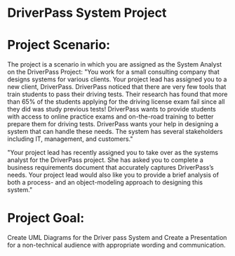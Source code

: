 # DriverPass System Project

# Project Scenario: 

The project is a scenario in which you are assigned as the System Analyst on the DriverPass Project:
"You work for a small consulting company that designs systems for various clients. Your project lead has assigned you to a new client, DriverPass. DriverPass noticed that there are very few tools that train students to pass their driving tests. Their research has found that more than 65% of the students applying for the driving license exam fail since all they did was study previous tests! DriverPass wants to provide students with access to online practice exams and on-the-road training to better prepare them for driving tests. DriverPass wants your help in designing a system that can handle these needs. The system has several stakeholders including IT, management, and customers."

"Your project lead has recently assigned you to take over as the systems analyst for the DriverPass project. She has asked you to complete a business requirements document that accurately captures DriverPass’s needs. Your project lead would also like you to provide a brief analysis of both a process- and an object-modeling approach to designing this system."

# Project Goal:

Create UML Diagrams for the Driver pass System and Create a Presentation for a non-technical audience with appropriate wording and communication.
